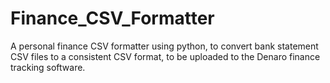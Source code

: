 # Finance_CSV_Formatter
A personal finance CSV formatter using python, to convert bank statement CSV files to a consistent CSV format, to be uploaded to the Denaro finance tracking software.
